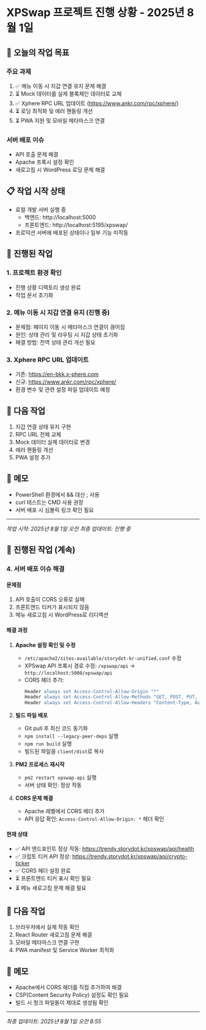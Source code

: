 # XPSwap 프로젝트 진행 상황 - 2025년 8월 1일

## 🎯 오늘의 작업 목표

### 주요 과제
1. ✅ 메뉴 이동 시 지갑 연결 유지 문제 해결
2. ⏳ Mock 데이터를 실제 블록체인 데이터로 교체
3. ✅ Xphere RPC URL 업데이트 (https://www.ankr.com/rpc/xphere/)
4. ⏳ 로딩 최적화 및 에러 핸들링 개선
5. ⏳ PWA 지원 및 모바일 메타마스크 연결

### 서버 배포 이슈
- API 호출 문제 해결
- Apache 프록시 설정 확인
- 새로고침 시 WordPress 로딩 문제 해결

## 📋 작업 시작 상태

- 로컬 개발 서버 실행 중
  - 백엔드: http://localhost:5000
  - 프론트엔드: http://localhost:5195/xpswap/
- 프로덕션 서버에 배포된 상태이나 일부 기능 미작동

## 🔧 진행된 작업

### 1. 프로젝트 환경 확인
- 진행 상황 디렉토리 생성 완료
- 작업 문서 초기화

### 2. 메뉴 이동 시 지갑 연결 유지 (진행 중)
- 문제점: 페이지 이동 시 메타마스크 연결이 끊어짐
- 원인: 상태 관리 및 라우팅 시 지갑 상태 초기화
- 해결 방법: 전역 상태 관리 개선 필요

### 3. Xphere RPC URL 업데이트
- 기존: https://en-bkk.x-phere.com
- 신규: https://www.ankr.com/rpc/xphere/
- 환경 변수 및 관련 설정 파일 업데이트 예정

## 🚧 다음 작업

1. 지갑 연결 상태 유지 구현
2. RPC URL 전체 교체
3. Mock 데이터 실제 데이터로 변경
4. 에러 핸들링 개선
5. PWA 설정 추가

## 📝 메모

- PowerShell 환경에서 && 대신 ; 사용
- curl 테스트는 CMD 사용 권장
- 서버 배포 시 심볼릭 링크 확인 필요

---

*작업 시작: 2025년 8월 1일 오전*
*최종 업데이트: 진행 중*


## 🔧 진행된 작업 (계속)

### 4. 서버 배포 이슈 해결

#### 문제점
1. API 호출이 CORS 오류로 실패
2. 프론트엔드 티커가 표시되지 않음
3. 메뉴 새로고침 시 WordPress로 리디렉션

#### 해결 과정

1. **Apache 설정 확인 및 수정**
   - `/etc/apache2/sites-available/storydot-kr-unified.conf` 수정
   - XPSwap API 프록시 경로 수정: `/xpswap/api` → `http://localhost:5000/xpswap/api`
   - CORS 헤더 추가:
     ```apache
     Header always set Access-Control-Allow-Origin "*"
     Header always set Access-Control-Allow-Methods "GET, POST, PUT, DELETE, OPTIONS"
     Header always set Access-Control-Allow-Headers "Content-Type, Authorization"
     ```

2. **빌드 파일 배포**
   - Git pull 후 최신 코드 동기화
   - `npm install --legacy-peer-deps` 실행
   - `npm run build` 실행
   - 빌드된 파일을 `client/dist`로 복사

3. **PM2 프로세스 재시작**
   - `pm2 restart xpswap-api` 실행
   - 서버 상태 확인: 정상 작동

4. **CORS 문제 해결**
   - Apache 레벨에서 CORS 헤더 추가
   - API 응답 확인: `Access-Control-Allow-Origin: *` 헤더 확인

#### 현재 상태
- ✅ API 엔드포인트 정상 작동: https://trendy.storydot.kr/xpswap/api/health
- ✅ 크립토 티커 API 정상: https://trendy.storydot.kr/xpswap/api/crypto-ticker
- ✅ CORS 헤더 설정 완료
- ⏳ 프론트엔드 티커 표시 확인 필요
- ⏳ 메뉴 새로고침 문제 해결 필요

## 🚧 다음 작업

1. 브라우저에서 실제 작동 확인
2. React Router 새로고침 문제 해결
3. 모바일 메타마스크 연결 구현
4. PWA manifest 및 Service Worker 최적화

## 📝 메모

- Apache에서 CORS 헤더를 직접 추가하여 해결
- CSP(Content Security Policy) 설정도 확인 필요
- 빌드 시 청크 파일들이 제대로 생성됨 확인

---

*최종 업데이트: 2025년 8월 1일 오전 8:55*
